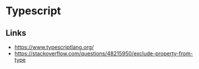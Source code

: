 # Typescript

## Links

* https://www.typescriptlang.org/
* https://stackoverflow.com/questions/48215950/exclude-property-from-type